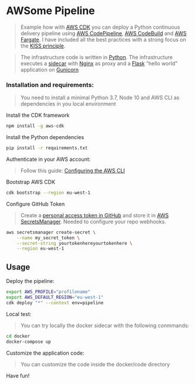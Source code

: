 # AWSome Pipeline

> Example how with [AWS CDK](https://docs.aws.amazon.com/cdk/latest/guide/home.html) you can deploy a Python continuous delivery
> pipeline using [AWS CodePipeline](https://aws.amazon.com/codepipeline/), [AWS CodeBuild](https://aws.amazon.com/codebuild/) and
> [AWS Fargate](https://aws.amazon.com/fargate/).
> I have included all the best practices with a strong focus on the [KISS principle](https://en.wikipedia.org/wiki/KISS_principle).

> The infrastructure code is written in [Python](https://www.python.org/). The infrastructure executes a [sidecar](https://aws.amazon.com/blogs/compute/nginx-reverse-proxy-sidecar-container-on-amazon-ecs/) 
> with [Nginx](http://nginx.org/) as proxy and a [Flask](https://palletsprojects.com/p/flask/) "hello world" application on [Gunicorn](https://gunicorn.org/)


### Installation and requirements:

> You need to install a minimal Python 3.7, Node 10 and AWS CLI as dependencies in you local environment

Install the CDK framework

```bash
npm install -g aws-cdk
```

Install the Python dependencies

```bash
pip install -r requirements.txt
```

Authenticate in your AWS account:

> Follow this guide: [Configuring the AWS CLI](https://docs.aws.amazon.com/cli/latest/userguide/cli-chap-configure.html)

Bootstrap AWS CDK

```bash
cdk bootstrap --region eu-west-1
```

Configure GitHub Token

> Create a [personal access token in GitHub](https://help.github.com/en/github/authenticating-to-github/creating-a-personal-access-token-for-the-command-line) 
> and store it in [AWS SecretsManager](https://aws.amazon.com/secrets-manager/). Needed to configure your repo webhooks.

```bash
aws secretsmanager create-secret \
    --name my_secret_token \
    --secret-string yourtokenhereyourtokenhere \
    --region eu-west-1
```

## Usage

Deploy the pipeline:

```bash
export AWS_PROFILE="profilename"
export AWS_DEFAULT_REGION="eu-west-1"
cdk deploy "*" --context env=pipeline
```

Local test:

> You can try locally the docker sidecar with the following conmmands:

```bash
cd docker
docker-compose up
```

Customize the application code:

> You can customize the code inside the docker/code directory

Have fun!